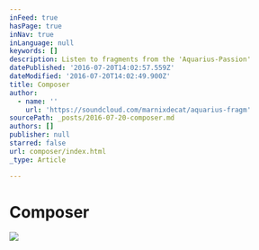 ```yaml
---
inFeed: true
hasPage: true
inNav: true
inLanguage: null
keywords: []
description: Listen to fragments from the 'Aquarius-Passion'
datePublished: '2016-07-20T14:02:57.559Z'
dateModified: '2016-07-20T14:02:49.900Z'
title: Composer
author:
  - name: ''
    url: 'https://soundcloud.com/marnixdecat/aquarius-fragm'
sourcePath: _posts/2016-07-20-composer.md
authors: []
publisher: null
starred: false
url: composer/index.html
_type: Article

---
```

# Composer
![](https://imgflo.herokuapp.com/graph/vahj1ThiexotieMo/50273665132455e392b5d174a4f3d828/croprotate.jpg?cropheight=1440&cropwidth=1133&degrees=0&input=https%3A%2F%2Fthe-grid-user-content.s3-us-west-2.amazonaws.com%2F5c212ad3-8801-40d9-b694-712eee85ebe8.jpg&x=0&y=0)